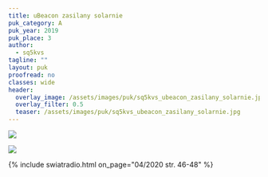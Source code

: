 ```yaml
---
title: uBeacon zasilany solarnie
puk_category: A
puk_year: 2019
puk_place: 3
author: 
  - sq5kvs
tagline: ""
layout: puk
proofread: no
classes: wide
header:
  overlay_image: /assets/images/puk/sq5kvs_ubeacon_zasilany_solarnie.jpg
  overlay_filter: 0.5
  teaser: /assets/images/puk/sq5kvs_ubeacon_zasilany_solarnie.jpg
---
```






 



![](assets/data/img/projects/2019-3-0.jpg) 


![](assets/img/work-in-progress.jpg) 


{% include swiatradio.html on_page="04/2020 str. 46-48" %}

 





 



